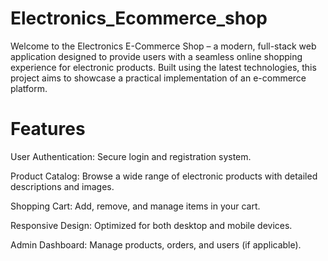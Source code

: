 # Electronics_Ecommerce_shop
Welcome to the Electronics E-Commerce Shop – a modern, full-stack web application designed to provide users with a seamless online shopping experience for electronic products. Built using the latest technologies, this project aims to showcase a practical implementation of an e-commerce platform.

# Features
User Authentication: Secure login and registration system.

Product Catalog: Browse a wide range of electronic products with detailed descriptions and images.

Shopping Cart: Add, remove, and manage items in your cart.

Responsive Design: Optimized for both desktop and mobile devices.

Admin Dashboard: Manage products, orders, and users (if applicable).
